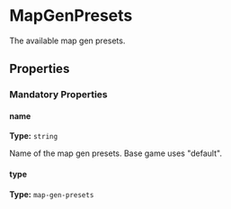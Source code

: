 # MapGenPresets

The available map gen presets.

## Properties

### Mandatory Properties

#### name

**Type:** `string`

Name of the map gen presets. Base game uses "default".

#### type

**Type:** `map-gen-presets`



